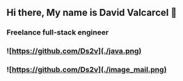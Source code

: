 ## Hi there, My name is David Valcarcel 👋
### Freelance full-stack engineer 
### ![https://github.com/Ds2v](./java.png)
<!-- Icono de Pixel perfect -->
<!-- Icono de Prashu Rapol -->

### ![https://github.com/Ds2v](./image_mail.png)




<!--
**Ds2v/Ds2v** is a ✨ _special_ ✨ repository because its `README.md` (this file) appears on your GitHub profile.

Here are some ideas to get you started:

- 🔭 I’m currently working on ...
- 🌱 I’m currently learning ...
- 👯 I’m looking to collaborate on ...
- 🤔 I’m looking for help with ...
- 💬 Ask me about ...
- 📫 How to reach me: ...
- 😄 Pronouns: ...
- ⚡ Fun fact: ...
-->
